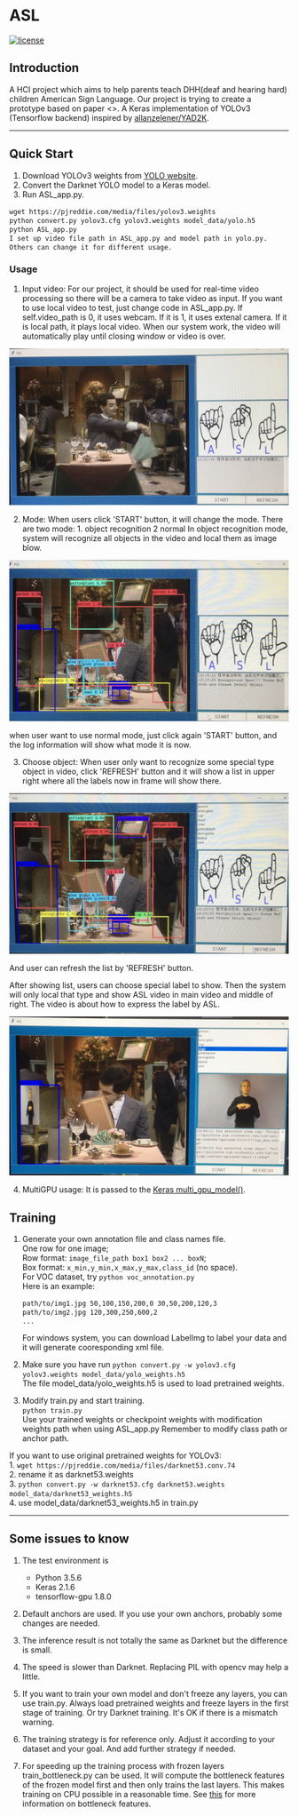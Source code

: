 # ASL

[![license](https://img.shields.io/github/license/mashape/apistatus.svg)](LICENSE)

## Introduction

A HCI project which aims to help parents teach DHH(deaf and hearing hard) children American Sign Language. Our project is trying to create a prototype based on paper <<Augmenting Communication Between Hearing Parents and Deaf Children>>. A Keras implementation of YOLOv3 (Tensorflow backend) inspired by [allanzelener/YAD2K](https://github.com/allanzelener/YAD2K).


---

## Quick Start

1. Download YOLOv3 weights from [YOLO website](http://pjreddie.com/darknet/yolo/).
2. Convert the Darknet YOLO model to a Keras model.
3. Run ASL_app.py.

```
wget https://pjreddie.com/media/files/yolov3.weights
python convert.py yolov3.cfg yolov3.weights model_data/yolo.h5
python ASL_app.py
I set up video file path in ASL_app.py and model path in yolo.py. Others can change it for different usage.
```

### Usage
1. Input video: For our project, it should be used for real-time video processing so there will be a camera to take video as input. If you want to use local video to test, just change code in ASL_app.py. If self.video_path is 0, it uses webcam. If it is 1, it uses extenal camera. If it is local path, it plays local video. When our system work, the video will automatically play until closing window or video is over.

![image](https://github.com/shiningstark/ASL/blob/master/font/WechatIMG16.jpeg)

2. Mode: When users click 'START' button, it will change the mode. There are two mode: 1. object recognition 2 normal 
In object recognition mode, system will recognize all objects in the video and local them as image blow.

![image](https://github.com/shiningstark/ASL/blob/master/font/WechatIMG18.jpeg)

when user want to use normal mode, just click again 'START' button, and the log information will show what mode it is now.

3. Choose object: When user only want to recognize some special type object in video, click 'REFRESH' button and it will show a list in upper right where all the labels now in frame will show there.

![image](https://github.com/shiningstark/ASL/blob/master/font/WechatIMG17.jpeg)

And user can refresh the list by 'REFRESH' button.

After showing list, users can choose special label to show. Then the system will only local that type and show ASL video in main video and middle of right. The video is about how to express the label by ASL.

![image](https://github.com/shiningstark/ASL/blob/master/font/WechatIMG19.jpeg)

4. MultiGPU usage: It is passed to the [Keras multi_gpu_model()](https://keras.io/utils/#multi_gpu_model).

## Training

1. Generate your own annotation file and class names file.  
    One row for one image;  
    Row format: `image_file_path box1 box2 ... boxN`;  
    Box format: `x_min,y_min,x_max,y_max,class_id` (no space).  
    For VOC dataset, try `python voc_annotation.py`  
    Here is an example:
    ```
    path/to/img1.jpg 50,100,150,200,0 30,50,200,120,3
    path/to/img2.jpg 120,300,250,600,2
    ...
    ```
    For windows system, you can download LabelImg to label your data and it will generate cooresponding xml file.

2. Make sure you have run `python convert.py -w yolov3.cfg yolov3.weights model_data/yolo_weights.h5`  
    The file model_data/yolo_weights.h5 is used to load pretrained weights.

3. Modify train.py and start training.  
    `python train.py`  
    Use your trained weights or checkpoint weights with modification weights path when using ASL_app.py
    Remember to modify class path or anchor path.

If you want to use original pretrained weights for YOLOv3:  
    1. `wget https://pjreddie.com/media/files/darknet53.conv.74`  
    2. rename it as darknet53.weights  
    3. `python convert.py -w darknet53.cfg darknet53.weights model_data/darknet53_weights.h5`  
    4. use model_data/darknet53_weights.h5 in train.py

---

## Some issues to know

1. The test environment is
    - Python 3.5.6
    - Keras 2.1.6
    - tensorflow-gpu 1.8.0

2. Default anchors are used. If you use your own anchors, probably some changes are needed.

3. The inference result is not totally the same as Darknet but the difference is small.

4. The speed is slower than Darknet. Replacing PIL with opencv may help a little.

5. If you want to train your own model and don't freeze any layers, you can use train.py. Always load pretrained weights and freeze layers in the first stage of training. Or try Darknet training. It's OK if there is a mismatch warning.

6. The training strategy is for reference only. Adjust it according to your dataset and your goal. And add further strategy if needed.

7. For speeding up the training process with frozen layers train_bottleneck.py can be used. It will compute the bottleneck features of the frozen model first and then only trains the last layers. This makes training on CPU possible in a reasonable time. See [this](https://blog.keras.io/building-powerful-image-classification-models-using-very-little-data.html) for more information on bottleneck features.
